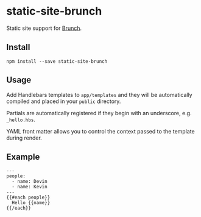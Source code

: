 # static-site-brunch

Static site support for [Brunch](http://brunch.io/).

## Install

```
npm install --save static-site-brunch
```

## Usage

Add Handlebars templates to `app/templates` and they will be automatically
compiled and placed in your `public` directory.

Partials are automatically registered if they begin with an underscore, e.g.
`_hello.hbs`.

YAML front matter allows you to control the context passed to the template
during render.

## Example

```
---
people:
  - name: Devin
  - name: Kevin
---
{{#each people}}
  Hello {{name}}
{{/each}}
```
